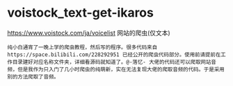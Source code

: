 # voistock_text-get-ikaros
https://www.voistock.com/ja/voicelist   网站的爬虫(仅文本)

    纯小白通宵了一晚上学的爬虫教程，然后写的程序。很多代码来自 https://space.bilibili.com/228292951 已经公开的爬虫代码部分。使用前请提前在工作目录建好对应名称文件夹，详细看源码就知道了。@-落忆- 大佬的代码还可以爬取网站音频，但是我作为只入门了几小时爬虫的纯萌新，实在无法复现大佬的爬取音频的代码。于是采用别的方法爬取了音频。
